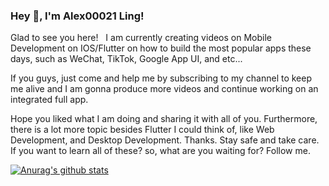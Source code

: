 ### Hey 👋, I'm Alex00021 Ling!

<!--
**Alex00021/Alex00021** is a ✨ _special_ ✨ repository because its `README.md` (this file) appears on your GitHub profile.

Here are some ideas to get you started:

- 🔭 I’m currently working on IOS/Flutter app development
- 🌱 I'm currently learning to make videos about Flutter/IOS mobile development
- 👯 I hope to cooperate with you in IOS/Flutter mobile development
- 🤔 I hope some of my online information can help some partners in need
- 😄 I like swimming, playing billiards, climbing and hiking
- ⚡ Fun fact: ...
-->


Glad to see you here!  
I am currently creating videos on Mobile Development on IOS/Flutter on how to build the most popular apps these days, such as WeChat, TikTok, Google App UI, and etc...

If you guys, just come and help me by subscribing to my channel to keep me alive and I am gonna produce more videos and continue working on an integrated full app.

Hope you liked what I am doing and sharing it with all of you. Furthermore, there is a lot more topic besides Flutter I could think of, like Web Development, and Desktop Development. Thanks. Stay safe and take care.
If you want to learn all of these? so, what are you waiting for? Follow me.




[![Anurag's github stats](//p3-juejin.byteimg.com/tos-cn-i-k3u1fbpfcp/1188110e11c84be89e6c60130622635a~tplv-k3u1fbpfcp-zoom-1.image)](https://github.com/anuraghazra/github-readme-stats)
